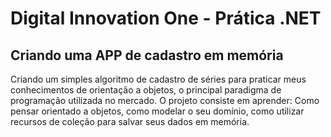 # Digital Innovation One - Prática .NET

## Criando uma APP de cadastro em memória

Criando um simples algoritmo  de cadastro de séries para praticar meus conhecimentos de orientação a objetos, o principal paradigma de programação utilizada no mercado. O projeto consiste em aprender: Como pensar orientado a objetos, como modelar o seu domínio, como utilizar recursos de coleção para salvar seus dados em memória.
